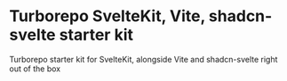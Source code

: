# Turborepo SvelteKit, Vite, shadcn-svelte starter kit

Turborepo starter kit for SvelteKit, alongside Vite and shadcn-svelte right out of the box